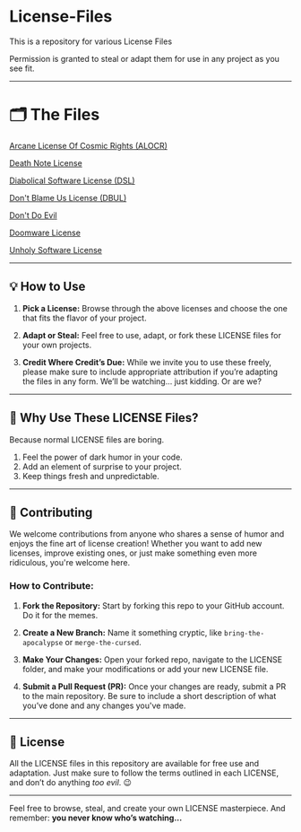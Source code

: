 # License-Files
This is a repository for various License Files

Permission is granted to steal or adapt them for use in any project as you see fit.

---

# 🗂️ The Files
[Arcane License Of Cosmic Rights (ALOCR)](https://github.com/HaroldPetersInskipp/License-Files/blob/main/Arcane%20License%20Of%20Cosmic%20Rights/LICENSE)

[Death Note License](https://github.com/HaroldPetersInskipp/License-Files/blob/main/Death%20Note/LICENSE)

[Diabolical Software License (DSL)](https://github.com/HaroldPetersInskipp/License-Files/blob/main/Diabolical%20Software/LICENSE)

[Don't Blame Us License (DBUL)](https://github.com/HaroldPetersInskipp/License-Files/blob/main/Don't%20Blame%20Us/LICENSE)

[Don't Do Evil](https://github.com/HaroldPetersInskipp/License-Files/blob/main/Don't%20Do%20Evil/LICENSE)

[Doomware License](https://github.com/HaroldPetersInskipp/License-Files/blob/main/Doomware/LICENSE)

[Unholy Software License](https://github.com/HaroldPetersInskipp/License-Files/blob/main/Unholy%20Software/LICENSE)

---

## 💡 How to Use

1. **Pick a License:** Browse through the above licenses and choose the one that fits the flavor of your project.

2. **Adapt or Steal:** Feel free to use, adapt, or fork these LICENSE files for your own projects.

3. **Credit Where Credit’s Due:** While we invite you to use these freely, please make sure to include appropriate attribution if you’re adapting the files in any form. We’ll be watching... just kidding. Or are we?

---
## 🔮 Why Use These LICENSE Files?

Because normal LICENSE files are boring.

1. Feel the power of dark humor in your code.
2. Add an element of surprise to your project.
3. Keep things fresh and unpredictable.
    
---

## 🤝 Contributing

We welcome contributions from anyone who shares a sense of humor and enjoys the fine art of license creation! Whether you want to add new licenses, improve existing ones, or just make something even more ridiculous, you're welcome here.

### How to Contribute:

1. **Fork the Repository:** Start by forking this repo to your GitHub account. Do it for the memes.

2. **Create a New Branch:** Name it something cryptic, like `bring-the-apocalypse` or `merge-the-cursed`.

3. **Make Your Changes:** Open your forked repo, navigate to the LICENSE folder, and make your modifications or add your new LICENSE file.

4. **Submit a Pull Request (PR):** Once your changes are ready, submit a PR to the main repository. Be sure to include a short description of what you’ve done and any changes you've made.

---

## 📝 License

All the LICENSE files in this repository are available for free use and adaptation. Just make sure to follow the terms outlined in each LICENSE, and don’t do anything *too evil*. 😉

---

Feel free to browse, steal, and create your own LICENSE masterpiece. And remember: **you never know who’s watching...**
